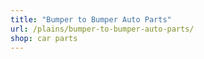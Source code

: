 ```yaml
---
title: "Bumper to Bumper Auto Parts"
url: /plains/bumper-to-bumper-auto-parts/
shop: car parts
---
```

